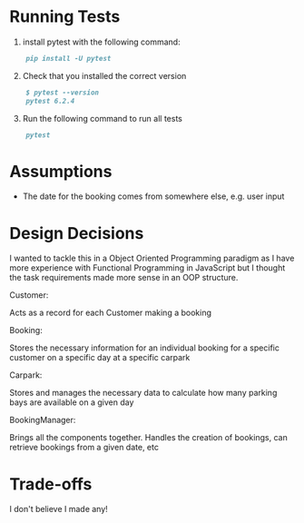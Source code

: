 # Running Tests

1. install pytest with the following command:

```md
    pip install -U pytest
```
2. Check that you installed the correct version

```md
    $ pytest --version
    pytest 6.2.4
```

3. Run the following command to run all tests

```md
    pytest
```

# Assumptions

- The date for the booking comes from somewhere else, e.g. user input

# Design Decisions

I wanted to tackle this in a Object Oriented Programming paradigm as I have more experience with Functional Programming in JavaScript but I thought the task requirements made more sense in an OOP structure.

Customer:

Acts as a record for each Customer making a booking

Booking:

Stores the necessary information for an individual booking for a specific customer on a specific day at a specific carpark

Carpark:

Stores and manages the necessary data to calculate how many parking bays are available on a given day

BookingManager:

Brings all the components together. Handles the creation of bookings, can retrieve bookings from a given date, etc

# Trade-offs

I don't believe I made any!